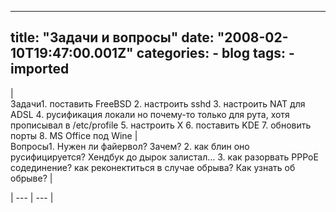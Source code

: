 
---
title: "Задачи и вопросы"
date: "2008-02-10T19:47:00.001Z"
categories:
    - blog
tags:
    - imported
---



  
|  
 Задачи1. поставить FreeBSD 2. настроить sshd 3. настроить NAT для ADSL 4. русификация локали но почему\-то только для рута, хотя прописывал в /etc/profile 5. настроить X 6. поставить KDE 7. обновить порты 8. MS Office под Wine |  
 Вопросы1. Нужен ли файервол? Зачем? 2. как блин оно русифицируется? Хендбук до дырок залистал... 3. как разорвать PPPoE содединение? как реконектиться в случае обрыва? Как узнать об обрыве? |  

| --- | --- |
  


